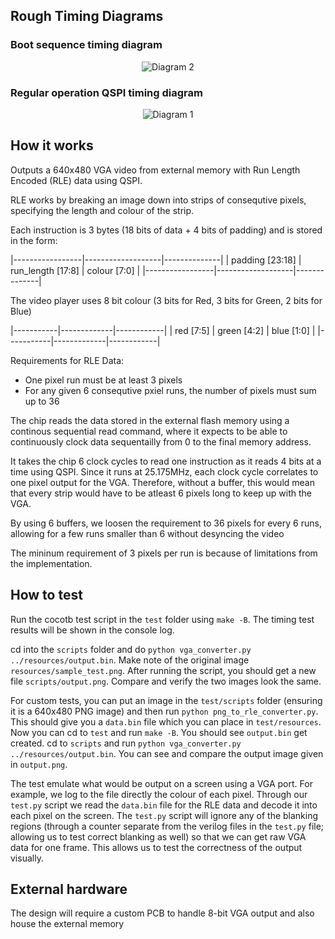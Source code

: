 <!---

This file is used to generate your project datasheet. Please fill in the information below and delete any unused
sections.

You can also include images in this folder and reference them in the markdown. Each image must be less than
512 kb in size, and the combined size of all images must be less than 1 MB.
-->

## Rough Timing Diagrams

### Boot sequence timing diagram
<p align="center">
  <img src="https://github.com/JonathanThing/VGA-Video-Player/blob/Verilog-Fixes/docs/imgs/Startup_Sequence.png?raw=true" alt="Diagram 2"/>
</p>

### Regular operation QSPI timing diagram
<p align="center">
  <img src="https://github.com/JonathanThing/VGA-Video-Player/blob/Verilog-Fixes/docs/imgs/Instruction_Reading.png?raw=true" alt="Diagram 1"/>
</p>

## How it works

Outputs a 640x480 VGA video from external memory with Run Length Encoded (RLE) data using QSPI.


RLE works by breaking an image down into strips of consequtive pixels, specifying the length and colour of the strip.

Each instruction is 3 bytes (18 bits of data + 4 bits of padding) and is stored in the form:

|-----------------|-------------------|--------------|
| padding [23:18] | run_length [17:8] | colour [7:0] |
|-----------------|-------------------|--------------|  

The video player uses 8 bit colour (3 bits for Red, 3 bits for Green, 2 bits for Blue)

|-----------|-------------|------------|
| red [7:5] | green [4:2] | blue [1:0] |
|-----------|-------------|------------|


Requirements for RLE Data:
- One pixel run must be at least 3 pixels
- For any given 6 consequtive pxiel runs, the number of pixels must sum up to 36

The chip reads the data stored in the external flash memory using a continous sequential read command, where it expects to be able to continuously clock data sequentailly from 0 to the final memory address. 

It takes the chip 6 clock cycles to read one instruction as it reads 4 bits at a time using QSPI.
Since it runs at 25.175MHz, each clock cycle correlates to one pixel output for the VGA.
Therefore, without a buffer, this would mean that every strip would have to be atleast 6 pixels long to keep up with the VGA.

By using 6 buffers, we loosen the requirement to 36 pixels for every 6 runs, allowing for a few runs smaller than 6 without desyncing the video

The mininum requirement of 3 pixels per run is because of limitations from the implementation.

## How to test

Run the cocotb test script in the `test` folder using `make -B`. The timing test results will be shown in the console log.

cd into the `scripts` folder and do `python vga_converter.py ../resources/output.bin`. Make note of the original image `resources/sample_test.png`. After running the script, you should get a new file
`scripts/output.png`. Compare and verify the two images look the same.

For custom tests, you can put an image in the `test/scripts` folder (ensuring it is a 640x480 PNG image) and then run `python png_to_rle_converter.py`. This should give you a `data.bin` file which you can place in `test/resources`. Now you can cd to `test` and run `make -B`. You should see `output.bin` get created. cd to `scripts` and run `python vga_converter.py ../resources/output.bin`. You can see and compare the output image given in `output.png`. 

The test emulate what would be output on a screen using a VGA port. For example, we log to the file directly the colour of each pixel. Through our `test.py` script we read the `data.bin` file for the RLE data and decode it into each pixel on the screen. The `test.py` script will ignore any of the blanking regions (through a counter separate from the verilog files in the `test.py` file; allowing us to test correct blanking as well) so that we can get raw VGA data for one frame. This allows us to test the correctness of the output visually. 

## External hardware

The design will require a custom PCB to handle 8-bit VGA output and also house the external memory
